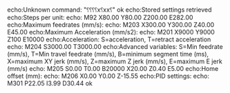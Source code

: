 echo:Unknown command: "⸮⸮⸮⸮x⸮xx⸮"
ok
echo:Stored settings retrieved
echo:Steps per unit:
echo: M92 X80.00 Y80.00 Z200.00 E282.00
echo:Maximum feedrates (mm/s):
echo: M203 X300.00 Y300.00 Z40.00 E45.00
echo:Maximum Acceleration (mm/s2):
echo: M201 X9000 Y9000 Z100 E10000
echo:Acceleration: S=acceleration, T=retract acceleration
echo: M204 S3000.00 T3000.00
echo:Advanced variables: S=Min feedrate (mm/s), T=Min travel feedrate (mm/s), B=minimum segment time (ms), X=maximum XY jerk (mm/s), Z=maximum Z jerk (mm/s), E=maximum E jerk (mm/s)
echo: M205 S0.00 T0.00 B20000 X20.00 Z0.40 E5.00
echo:Home offset (mm):
echo: M206 X0.00 Y0.00 Z-15.55
echo:PID settings:
echo: M301 P22.05 I3.99 D30.44
ok
